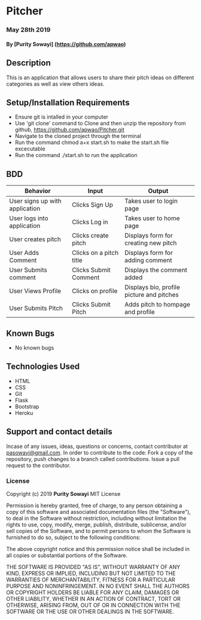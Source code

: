 # Pitcher
### May 28th 2019
#### By **[Purity Sowayi]** (https://github.com/apwao)
## Description
This is an application that allows users to share their pitch ideas on different categories as well as view others ideas.
## Setup/Installation Requirements
* Ensure git is intalled in your computer
* Use 'git clone' command to Clone and then unzip the repository from github, https://github.com/apwao/Pitcher.git
* Navigate to the cloned project through the terminal
* Run the command chmod a+x start.sh to make the start.sh file excecutable
* Run the command ./start.sh to run the application
## BDD
|Behavior                      |Input                   |Output
|------------------------------|------------------------|----------------------------------------
|User signs up with application| Clicks Sign Up         | Takes user to login page
|User logs into application    | Clicks Log in          | Takes user to home page
|User creates pitch            | Clicks create pitch    | Displays form for creating new pitch
|User Adds Comment             | Clicks on a pitch title|  Displays form for adding comment
|User Submits comment          | Clicks Submit Comment  | Displays the comment added
|User Views Profile            | Clicks on profile      | Displays bio, profile picture and pitches
|User Submits Pitch            | Clicks Submit Pitch    | Adds pitch to hompage and profile
## Known Bugs
* No known bugs
## Technologies Used
* HTML
* CSS
* Git
* Flask
* Bootstrap
* Heroku
## Support and contact details
Incase of any issues, ideas, questions or concerns, contact contributor at pasowayi@gmail.com.
In order to contribute to the code: Fork a copy of the repository, push changes to a branch called contributions. Issue a pull request to the contributor.
### License
Copyright (c) 2019 **Purity Sowayi**
MIT License

Permission is hereby granted, free of charge, to any person obtaining a copy
of this software and associated documentation files (the "Software"), to deal
in the Software without restriction, including without limitation the rights
to use, copy, modify, merge, publish, distribute, sublicense, and/or sell
copies of the Software, and to permit persons to whom the Software is
furnished to do so, subject to the following conditions:

The above copyright notice and this permission notice shall be included in all
copies or substantial portions of the Software.

THE SOFTWARE IS PROVIDED "AS IS", WITHOUT WARRANTY OF ANY KIND, EXPRESS OR
IMPLIED, INCLUDING BUT NOT LIMITED TO THE WARRANTIES OF MERCHANTABILITY,
FITNESS FOR A PARTICULAR PURPOSE AND NONINFRINGEMENT. IN NO EVENT SHALL THE
AUTHORS OR COPYRIGHT HOLDERS BE LIABLE FOR ANY CLAIM, DAMAGES OR OTHER
LIABILITY, WHETHER IN AN ACTION OF CONTRACT, TORT OR OTHERWISE, ARISING FROM,
OUT OF OR IN CONNECTION WITH THE SOFTWARE OR THE USE OR OTHER DEALINGS IN THE
SOFTWARE.
